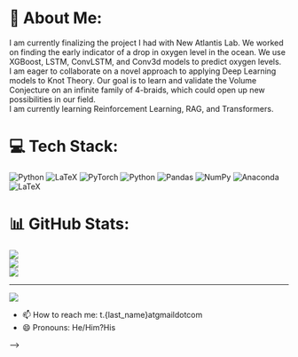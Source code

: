 # 💫 About Me:
I am currently finalizing the project I had with New Atlantis Lab. We worked on finding the early indicator of a drop in oxygen level in the ocean. We use XGBoost, LSTM, ConvLSTM, and Conv3d models to predict oxygen levels.<br>I am eager to collaborate on a novel approach to applying Deep Learning models to Knot Theory. Our goal is to learn and validate the Volume Conjecture on an infinite family of 4-braids, which could open up new possibilities in our field. <br>I am currently learning Reinforcement Learning, RAG, and Transformers.<br>


# 💻 Tech Stack:
![Python](https://img.shields.io/badge/python-3670A0?style=for-the-badge&logo=python&logoColor=ffdd54) ![LaTeX](https://img.shields.io/badge/latex-%23008080.svg?style=for-the-badge&logo=latex&logoColor=white) ![PyTorch](https://img.shields.io/badge/PyTorch-%23EE4C2C.svg?style=for-the-badge&logo=PyTorch&logoColor=white) ![Python](https://img.shields.io/badge/python-3670A0?style=for-the-badge&logo=python&logoColor=ffdd54) ![Pandas](https://img.shields.io/badge/pandas-%23150458.svg?style=for-the-badge&logo=pandas&logoColor=white) ![NumPy](https://img.shields.io/badge/numpy-%23013243.svg?style=for-the-badge&logo=numpy&logoColor=white) ![Anaconda](https://img.shields.io/badge/Anaconda-%2344A833.svg?style=for-the-badge&logo=anaconda&logoColor=white) ![LaTeX](https://img.shields.io/badge/latex-%23008080.svg?style=for-the-badge&logo=latex&logoColor=white)
# 📊 GitHub Stats:
![](https://github-readme-stats.vercel.app/api?username=thaidermath&theme=dark&hide_border=false&include_all_commits=false&count_private=false)<br/>
![](https://github-readme-streak-stats.herokuapp.com/?user=thaidermath&theme=dark&hide_border=false)<br/>
![](https://github-readme-stats.vercel.app/api/top-langs/?username=thaidermath&theme=dark&hide_border=false&include_all_commits=false&count_private=false&layout=compact)

---
[![](https://visitcount.itsvg.in/api?id=thaidermath&icon=0&color=0)](https://visitcount.itsvg.in)

<!-- Proudly created with GPRM ( https://gprm.itsvg.in ) -->
- 📫 How to reach me: t.{last_name}atgmaildotcom
- 😄 Pronouns: He/Him?His

-->
